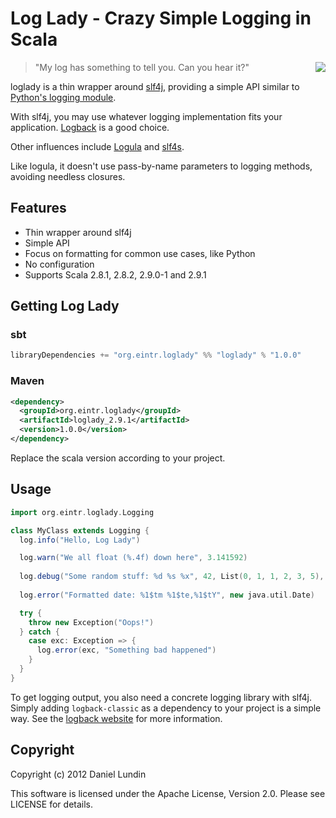 Log Lady - Crazy Simple Logging in Scala
========================================

<img src="http://i.imgur.com/jPZF7.jpg" style="float:right" />

> "My log has something to tell you. Can you hear it?"


loglady is a thin wrapper around [slf4j](http://slf4j.org/), providing a simple API 
similar to [Python's logging module](http://docs.python.org/library/logging.html).

With slf4j, you may use whatever logging implementation fits your application.
[Logback](http://logback.qos.ch/) is a good choice.

Other influences include [Logula](http://github.com/codahale/logula) and
[slf4s](http://github.com/weiglewilczek/slf4s).

Like logula, it doesn't use pass-by-name parameters to logging methods, 
avoiding needless closures.


Features
--------

 * Thin wrapper around slf4j
 * Simple API
 * Focus on formatting for common use cases, like Python
 * No configuration
 * Supports Scala 2.8.1, 2.8.2, 2.9.0-1 and 2.9.1


Getting Log Lady
----------------

### sbt

```scala
libraryDependencies += "org.eintr.loglady" %% "loglady" % "1.0.0"
```

### Maven

```xml
<dependency>
  <groupId>org.eintr.loglady</groupId>
  <artifactId>loglady_2.9.1</artifactId>
  <version>1.0.0</version>
</dependency>
```

Replace the scala version according to your project.


Usage
-----

```scala
import org.eintr.loglady.Logging

class MyClass extends Logging {
  log.info("Hello, Log Lady")

  log.warn("We all float (%.4f) down here", 3.141592)
  
  log.debug("Some random stuff: %d %s %x", 42, List(0, 1, 1, 2, 3, 5), -559038737)
  
  log.error("Formatted date: %1$tm %1$te,%1$tY", new java.util.Date)

  try {
    throw new Exception("Oops!")
  } catch {
    case exc: Exception => {
      log.error(exc, "Something bad happened")
    }
  }
}
```

To get logging output, you also need a concrete logging library with slf4j.
Simply adding `logback-classic` as a dependency to your project is a simple
way. See the [logback website](http://logback.qos.ch/) for more information.


Copyright
---------

Copyright (c) 2012 Daniel Lundin

This software is licensed under the Apache License, Version 2.0. 
Please see LICENSE for details.
